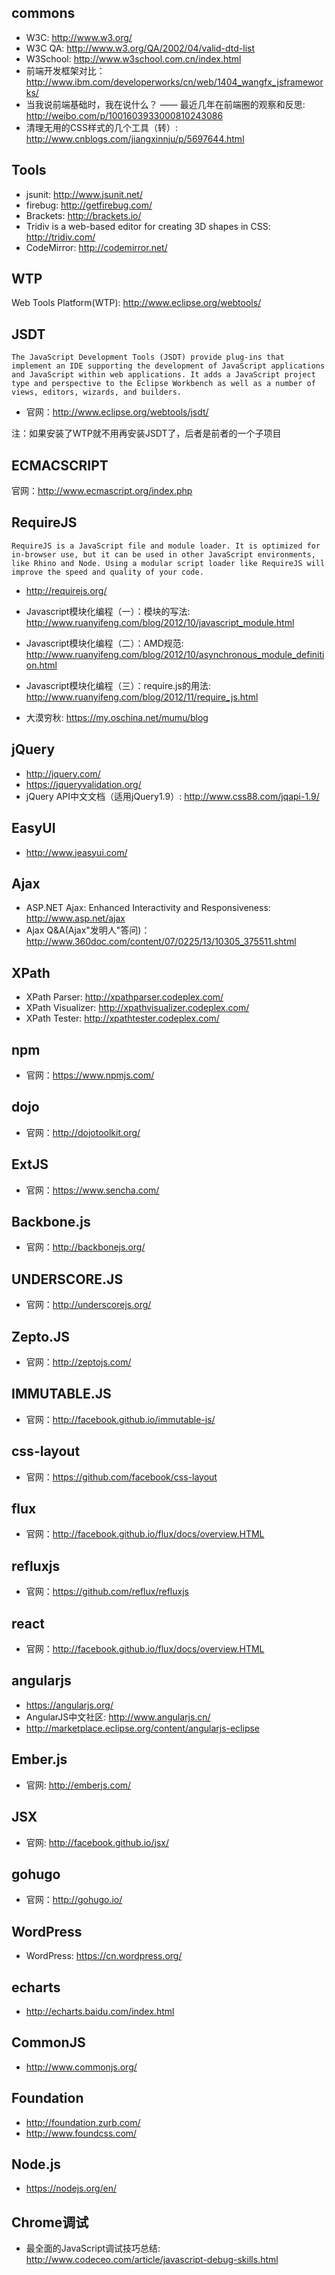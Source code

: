 ## commons

* W3C: http://www.w3.org/
* W3C QA: http://www.w3.org/QA/2002/04/valid-dtd-list
* W3School: http://www.w3school.com.cn/index.html
* 前端开发框架对比：http://www.ibm.com/developerworks/cn/web/1404_wangfx_jsframeworks/
* 当我说前端基础时，我在说什么？ —— 最近几年在前端圈的观察和反思: http://weibo.com/p/1001603933000810243086
* 清理无用的CSS样式的几个工具（转）: http://www.cnblogs.com/jiangxinnju/p/5697644.html

## Tools

* jsunit: http://www.jsunit.net/
* firebug: http://getfirebug.com/
* Brackets: http://brackets.io/
* Tridiv is a web-based editor for creating 3D shapes in CSS: http://tridiv.com/
* CodeMirror: http://codemirror.net/

## WTP

Web Tools Platform(WTP): http://www.eclipse.org/webtools/


## JSDT

    The JavaScript Development Tools (JSDT) provide plug-ins that implement an IDE supporting the development of JavaScript applications and JavaScript within web applications. It adds a JavaScript project type and perspective to the Eclipse Workbench as well as a number of views, editors, wizards, and builders.

* 官网：http://www.eclipse.org/webtools/jsdt/

注：如果安装了WTP就不用再安装JSDT了，后者是前者的一个子项目


## ECMACSCRIPT

官网：http://www.ecmascript.org/index.php


## RequireJS

    RequireJS is a JavaScript file and module loader. It is optimized for in-browser use, but it can be used in other JavaScript environments, like Rhino and Node. Using a modular script loader like RequireJS will improve the speed and quality of your code.

* http://requirejs.org/

* Javascript模块化编程（一）：模块的写法: http://www.ruanyifeng.com/blog/2012/10/javascript_module.html
* Javascript模块化编程（二）：AMD规范: http://www.ruanyifeng.com/blog/2012/10/asynchronous_module_definition.html
* Javascript模块化编程（三）：require.js的用法: http://www.ruanyifeng.com/blog/2012/11/require_js.html
* 大漠穷秋: https://my.oschina.net/mumu/blog


## jQuery

* http://jquery.com/
* https://jqueryvalidation.org/
* jQuery API中文文档（适用jQuery1.9）: http://www.css88.com/jqapi-1.9/

## EasyUI

* http://www.jeasyui.com/

## Ajax

* ASP.NET Ajax: Enhanced Interactivity and Responsiveness: http://www.asp.net/ajax
* Ajax Q&A(Ajax"发明人"答问)：http://www.360doc.com/content/07/0225/13/10305_375511.shtml


## XPath

* XPath Parser: http://xpathparser.codeplex.com/
* XPath Visualizer: http://xpathvisualizer.codeplex.com/
* XPath Tester: http://xpathtester.codeplex.com/


## npm

* 官网：https://www.npmjs.com/


## dojo

* 官网：http://dojotoolkit.org/


## ExtJS

* 官网：https://www.sencha.com/


## Backbone.js

* 官网：http://backbonejs.org/


## UNDERSCORE.JS

* 官网：http://underscorejs.org/


## Zepto.JS

* 官网：http://zeptojs.com/


## IMMUTABLE.JS

* 官网：http://facebook.github.io/immutable-js/


## css-layout

* 官网：https://github.com/facebook/css-layout


## flux

* 官网：http://facebook.github.io/flux/docs/overview.HTML


## refluxjs

* 官网：https://github.com/reflux/refluxjs


## react

* 官网：http://facebook.github.io/flux/docs/overview.HTML


## angularjs

* https://angularjs.org/
* AngularJS中文社区: http://www.angularjs.cn/
* http://marketplace.eclipse.org/content/angularjs-eclipse


## Ember.js

* 官网: http://emberjs.com/


## JSX

* 官网: http://facebook.github.io/jsx/


## gohugo

* 官网：http://gohugo.io/


## WordPress

* WordPress: https://cn.wordpress.org/


## echarts

* http://echarts.baidu.com/index.html


## CommonJS

* http://www.commonjs.org/

## Foundation

* http://foundation.zurb.com/
* http://www.foundcss.com/

## Node.js

* https://nodejs.org/en/


## Chrome调试

* 最全面的JavaScript调试技巧总结: http://www.codeceo.com/article/javascript-debug-skills.html


